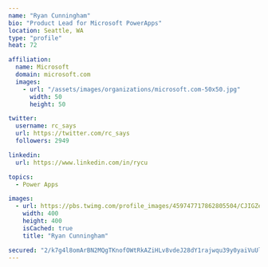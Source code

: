 ```yaml
---
name: "Ryan Cunningham"
bio: "Product Lead for Microsoft PowerApps"
location: Seattle, WA
type: "profile"
heat: 72

affiliation:
  name: Microsoft
  domain: microsoft.com
  images:
    - url: "/assets/images/organizations/microsoft.com-50x50.jpg"
      width: 50
      height: 50

twitter:
  username: rc_says
  url: https://twitter.com/rc_says
  followers: 2949

linkedin:
  url: https://www.linkedin.com/in/rycu

topics:
  - Power Apps

images:
  - url: https://pbs.twimg.com/profile_images/459747717862805504/CJIGZejd_400x400.png
    width: 400
    height: 400
    isCached: true
    title: "Ryan Cunningham"

secured: "2/k7g4l8omArBN2MQgTKnofOWtRkAZiHLv8vdeJ28dY1rajwqu39y0yaiVuUlJDnW28WoETfkWVtUvMbUFkLc/Ra3OYS5rAD+YN6tYDv7Yh2fXozD47xlVeEozVn7t3tmAvDasddcPUoNDBk1goLOBtso4GyFAZmeOJfep+19U3eWdATFFFhEVtQ5bHyvycIZgDZDfE368dC+w3VhKQNyjH0noyQpOC30Gs4qp7h5MsdaxNEDDEie7i+We/yiB7RB0PknMTo5CnnJB+QatELgjD+gbWa8RqjFUTiPArPVr5+T0yDKj9XLJhEVi6oP8+k/4FzjaLXXiDS9o4jINZAj/DQMorBy1D9nvfAZH6dI0VGZ8SLqoaJMMyOb+Xt4X6QTb8VlBczlgF7otiqC+evFGV2vwojRPyB7y+SygNs8g4=;PCB8EbVp305P713jyXWfaw=="
---
```


